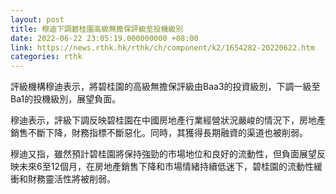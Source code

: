 ```yaml
---
layout: post
title: 穆迪下調碧桂園高級無擔保評級至投機級別
date: 2022-06-22 23:05:19.000000000 +08:00
link: https://news.rthk.hk/rthk/ch/component/k2/1654282-20220622.htm
categories: rthk
---
```


評級機構穆迪表示，將碧桂園的高級無擔保評級由Baa3的投資級別，下調一級至Ba1的投機級別，展望負面。

穆迪表示，評級下調反映碧桂園在中國房地產行業經營狀況嚴峻的情況下，房地產銷售不斷下降，財務指標不斷惡化。同時，其獲得長期融資的渠道也被削弱。

穆迪又指，雖然預計碧桂園將保持強勁的市場地位和良好的流動性，但負面展望反映未來6至12個月，在房地產銷售下降和市場情緒持續低迷下，碧桂園的流動性緩衝和財務靈活性將被削弱。
